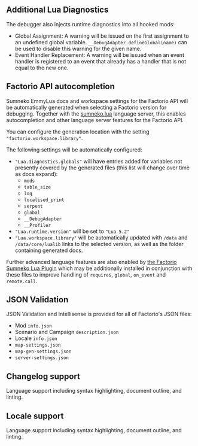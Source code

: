 
## Additional Lua Diagnostics

The debugger also injects runtime diagnostics into all hooked mods:

  * Global Assignment: A warning will be issued on the first assignment to an undefined global variable. `__DebugAdapter.defineGlobal(name)` can be used to disable this warning for the given name.
  * Event Handler Replacement: A warning will be issued when an event handler is registered to an event that already has a handler that is not equal to the new one.

## Factorio API autocompletion

Sumneko EmmyLua docs and workspace settings for the Factorio API will be automatically generated when selecting a Factorio version for debugging. Together with the [sumneko.lua](https://marketplace.visualstudio.com/items?itemName=sumneko.lua) language server, this enables autocompletion and other language server features for the Factorio API.

You can configure the generation location with the setting `"factorio.workspace.library"`.

The following settings will be automatically configured:
  * `"Lua.diagnostics.globals"` will have entries added for variables not presently covered by the generated files (this list will change over time as docs expand):
    * `mods`
    * `table_size`
    * `log`
    * `localised_print`
    * `serpent`
    * `global`
    * `__DebugAdapter`
    * `__Profiler`
  * `"Lua.runtime.version"` will be set to `"Lua 5.2"`
  * `"Lua.workspace.library"` will be automatically updated with `/data` and `/data/core/lualib` links to the selected version, as well as the folder containing generated docs.

Further advanced language features are also enabled by [the Factorio Sumneko Lua Plugin](https://github.com/JanSharp/FactorioSumnekoLuaPlugin) which may be additionally installed in conjunction with these files to improve handling of `require`s, `global`, `on_event` and `remote.call`.

## JSON Validation

JSON Validation and Intellisense is provided for all of Factorio's JSON files:
  * Mod `info.json`
  * Scenario and Campaign `description.json`
  * Locale `info.json`
  * `map-settings.json`
  * `map-gen-settings.json`
  * `server-settings.json`

## Changelog support

Language support including syntax highlighting, document outline, and linting.

## Locale support

Language support including syntax highlighting, document outline, and linting.

